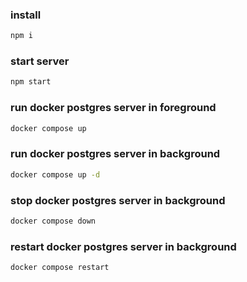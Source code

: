 
### install

```sh
npm i
```


### start server

```sh
npm start
```

### run docker postgres server in foreground

```sh
docker compose up
```

### run docker postgres server in background

```sh
docker compose up -d
```

### stop docker postgres server in background

```sh
docker compose down
```

### restart docker postgres server in background

```sh
docker compose restart
```